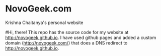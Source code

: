# NovoGeek.com
Krishna Chaitanya's personal website

#Hi, there! 
This repo has the source code for my website at http://novogeek.github.io. I have used github pages and added a custom domain (http://novogeek.com/) that does a DNS redirect to http://novogeek.github.io. 
